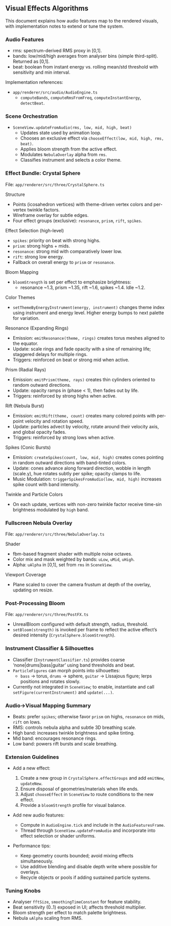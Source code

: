 ## Visual Effects Algorithms

This document explains how audio features map to the rendered visuals, with implementation notes to extend or tune the system.

### Audio Features
- rms: spectrum-derived RMS proxy in [0,1].
- bands: low/mid/high averages from analyser bins (simple third-split). Returned as [0,1].
- beat: boolean from instant energy vs. rolling mean/std threshold with sensitivity and min interval.

Implementation references:
- `app/renderer/src/audio/AudioEngine.ts`
  - `computeBands`, `computeRmsFromFreq`, `computeInstantEnergy`, `detectBeat`.

### Scene Orchestration
- `SceneView.updateFromAudio(rms, low, mid, high, beat)`
  - Updates state used by animation loop.
  - Chooses an exclusive effect via `chooseEffect(low, mid, high, rms, beat)`.
  - Applies bloom strength from the active effect.
  - Modulates `NebulaOverlay` alpha from `rms`.
  - Classifies instrument and selects a color theme.

### Effect Bundle: Crystal Sphere
File: `app/renderer/src/three/CrystalSphere.ts`

Structure
- Points (icosahedron vertices) with theme-driven vertex colors and per-vertex twinkle factors.
- Wireframe overlay for subtle edges.
- Four effect groups (exclusive): `resonance`, `prism`, `rift`, `spikes`.

Effect Selection (high-level)
- `spikes`: priority on beat with strong highs.
- `prism`: strong highs + mids.
- `resonance`: strong mid with comparatively lower low.
- `rift`: strong low energy.
- Fallback on overall energy to `prism` or `resonance`.

Bloom Mapping
- `bloomStrength` is set per effect to emphasize brightness:
  - resonance ~1.3, prism ~1.35, rift ~1.6, spikes ~1.4. Idle ~1.2.

Color Themes
- `setThemeByEnergyInstrument(energy, instrument)` changes theme index using instrument and energy level. Higher energy bumps to next palette for variation.

Resonance (Expanding Rings)
- Emission: `emitResonance(theme, rings)` creates torus meshes aligned to the equator.
- Update: scale rings and fade opacity with a sine of remaining life; staggered delays for multiple rings.
- Triggers: reinforced on beat or strong mid when active.

Prism (Radial Rays)
- Emission: `emitPrism(theme, rays)` creates thin cylinders oriented to random outward directions.
- Update: opacity ramps in (phase < 1), then fades out by life.
- Triggers: reinforced by strong highs when active.

Rift (Nebula Burst)
- Emission: `emitRift(theme, count)` creates many colored points with per-point velocity and rotation speed.
- Update: particles advect by velocity, rotate around their velocity axis, and global opacity fades.
- Triggers: reinforced by strong lows when active.

Spikes (Conic Bursts)
- Emission: `createSpikes(count, low, mid, high)` creates cones pointing in random outward directions with band-tinted colors.
- Update: cones advance along forward direction, wobble in length (scale.y), hue rotates subtly per spike; opacity clamps to life.
- Music Modulation: `triggerSpikesFromAudio(low, mid, high)` increases spike count with band intensity.

Twinkle and Particle Colors
- On each update, vertices with non-zero twinkle factor receive time-sin brightness modulated by `high` band.

### Fullscreen Nebula Overlay
File: `app/renderer/src/three/NebulaOverlay.ts`

Shader
- fbm-based fragment shader with multiple noise octaves.
- Color mix and mask weighted by bands: `uLow`, `uMid`, `uHigh`.
- Alpha: `uAlpha` in [0,1], set from `rms` in `SceneView`.

Viewport Coverage
- Plane scaled to cover the camera frustum at depth of the overlay, updating on resize.

### Post-Processing Bloom
File: `app/renderer/src/three/PostFX.ts`

- UnrealBloom configured with default strength, radius, threshold.
- `setBloom(strength)` is invoked per frame to reflect the active effect’s desired intensity (`CrystalSphere.bloomStrength`).

### Instrument Classifier & Silhouettes
- Classifier (`InstrumentClassifier.ts`) provides coarse ‘none|drums|bass|guitar’ using band thresholds and beat.
- `ParticleFigures` can morph points into silhouettes:
  - `bass` → torus, `drums` → sphere, `guitar` → Lissajous figure; lerps positions and rotates slowly.
- Currently not integrated in `SceneView`; to enable, instantiate and call `setFigure(currentInstrument)` and `update(...)`.

### Audio→Visual Mapping Summary
- Beats: prefer `spikes`; otherwise favor `prism` on highs, `resonance` on mids, `rift` on lows.
- RMS: controls nebula alpha and subtle 3D breathing scale.
- High band: increases twinkle brightness and spike tinting.
- Mid band: encourages resonance rings.
- Low band: powers rift bursts and scale breathing.

### Extension Guidelines
- Add a new effect:
  1) Create a new group in `CrystalSphere.effectGroups` and add `emitNew`, `updateNew`.
  2) Ensure disposal of geometries/materials when life ends.
  3) Adjust `chooseEffect` in `SceneView` to route conditions to the new effect.
  4) Provide a `bloomStrength` profile for visual balance.

- Add new audio features:
  - Compute in `AudioEngine.tick` and include in the `AudioFeaturesFrame`.
  - Thread through `SceneView.updateFromAudio` and incorporate into effect selection or shader uniforms.

- Performance tips:
  - Keep geometry counts bounded; avoid mixing effects simultaneously.
  - Use additive blending and disable depth write where possible for overlays.
  - Recycle objects or pools if adding sustained particle systems.

### Tuning Knobs
- Analyser `fftSize`, `smoothingTimeConstant` for feature stability.
- Beat sensitivity (0..1) exposed in UI; affects threshold multiplier.
- Bloom strength per effect to match palette brightness.
- Nebula `uAlpha` scaling from RMS.



